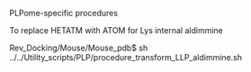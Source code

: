 PLPome-specific procedures

To replace HETATM with ATOM for Lys internal aldimmine

Rev_Docking/Mouse/Mouse_pdb$ sh ../../Utility_scripts/PLP/procedure_transform_LLP_aldimmine.sh
